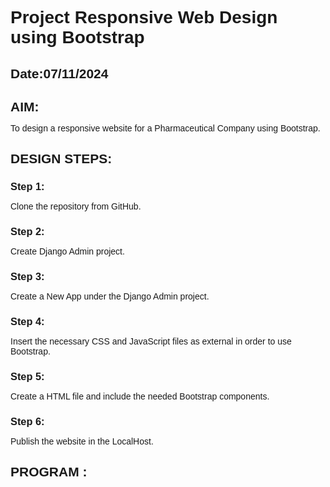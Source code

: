 # Project Responsive Web Design using Bootstrap
## Date:07/11/2024

## AIM:
To design a responsive website for a Pharmaceutical Company using Bootstrap.


## DESIGN STEPS:

### Step 1:
Clone the repository from GitHub.

### Step 2:
Create Django Admin project.

### Step 3:
Create a New App under the Django Admin project.

### Step 4:
Insert the necessary CSS and JavaScript files as external in order to use Bootstrap.

### Step 5:
Create a HTML file and include the needed Bootstrap components.

### Step 6:
Publish the website in the LocalHost.

## PROGRAM :
<html>
    <head>
        <meta name="viewport" content="width=device-width, initial-scale=1.0">
        <title> Software Development Company </title>
        <style type="text/css">
            * {
                margin: 0;
                padding: 0;
                font-family: Arial, Helvetica, sans-serif;
            }
            .banner {
                width: 100%;
                height: 100vh;
                background-image: linear-gradient(rgba(0,0,0,0.75),rgba(0,0,0,0.75)),url(wallpaper\ for\ intel\ 1\ copy.jpg);
                background-size: cover;
                background-position: center;
            }
            .navbar {
                width: 90%;
                margin: auto;
                padding: 35px 0;
                display: flex;
                align-items: center;
                justify-content: space-between;
            }
            .logo {
                color: #6fa1f8;
                font-size: 35px;
                font-weight: 700;
                margin-left: -50px;
                letter-spacing: 3px;
            }
            img{
                height:70px;
                margin-top:-3px;
                margin-left:5px;
                margin-right:5px;
            }
            span {
                color: white;
            }
            
            form {
                width: 300px;
                height: 40px;
                display: flex;
                background: rgba(255, 255, 255, 0.2);
                padding: 1px 1px;
                font-size: 15px;
                border-radius: 10px;
                backdrop-filter: blur(4px) saturate(180%);
            }
            form input {
                background: transparent;
                flex: 1;
                border: 0;
                outline: none;
                padding: 12px 20px;
                font-size: 15px;
                color: white;
            } 
            ::placeholder {
                color: white;
            }
            form button {
                border: 0;
                outline: none;
                padding: 5px 20px;
                color: white;
                border-radius: 10px;
                background: #6fa1f8;
                cursor: pointer;
            }
            .navbar li {
                list-style: none;
                display: inline-block;
                margin: 0 20px;
                position: relative;
            }
            .navbar li a {
                text-decoration: none;
                color: white;
                text-transform: uppercase;
            }
            .navbar li:hover {
                border: 1px;
                padding: 10px;
                color: white;
                background-color: #6fa1f8;
                transition: 0.5s; 
                cursor: pointer;
                border-radius: 30px;
            }
            .container {
                background: transparent;
                top: 100%;
                padding: 120px 5%;
                padding-bottom: 100px;
            }
            .container .box-container {
                display: grid;
                grid-template-columns: repeat(auto-fit, minmax(170px, 1fr));
                gap: 40px;
            }
            .container .box-container .box {
                color: white;
                box-shadow: 0 5px 10px rgba(0,0,0,.2);
                border-radius: 20px;
                background: transparent;
                border: 1px solid white;
                padding: 30px 20px;
            }
            .container .box-container .box img {
                height: 70px;
                border-radius: 20px;
            }
            .container .box-container .box h3 {
                color:#6fa1f8;
                font-size: large;
                padding: 10px 0;
            }
            .container .box-container .box p {
                color: white;
                font-size: small;
                line-height: 2;
            }
            footer {
                background-color: #6fa1f8;
                margin-top: auto;
            }
        </style>
    </head>
<body>
    <div class="banner">
        <br>
        <div class="navbar">
            <h1 class="logo">TECHTONIC INOVATION</span></h1>
            <ul>
                <li><a href="http://127.0.0.1:8000/static/home.html"> Home </a></li>
                <li><a href="http://127.0.0.1:8000/static/product.html"> Products </a></li>
                <li><a href="http://127.0.0.1:8000/static/people.html"> People </a></li>
                <li><a href="http://127.0.0.1:8000/static/contact.html"> Contact </a></li>
            </ul>
            <form action="" method="get">
                <input type="text" placeholder="Enter to Search">
                <button type="submit"> Search </button>
            </form>
        </div>
        
        <div class="container">
            <div class="box-container">
                <div class="box">
                                        <h3>INTEL<SUP>&reg;</SUP>AI BOOST</h3>
                    <p>Ultra processors include built-in Al acceleration to boost productivity while maintaining privacy and flexibility.</p>
                </div>
                <div class="box">
                  
                    <h3>HIGH BANDWIDTH MEMORY</h3>
                    <p>64 gigabytes of ultra-high- bandwidth in-package memory and over 1GB of HBM capacity per core.</p>
                </div>
                <div class="box">
                   
                    <h3>IMMERSIVE GRAPHICS</h3>
                    <p>Supercharge your gaming and content creation experience with built-in intel <sup>&reg;</sup> Arc <sup>&trade;</sup> GPUs for ISV certifications.</p>
                </div>
                <div class="box">
                    
                    <h3>LONGER BATTERY LIFE</h3>
                    <p>An optimal balance of power and performance means you'll be able to stay productive longer while unplugged.</p>
                </div>
                <div class="box">
                   
                    <h3>CONNECTIVITY</h3>
                    <p>Cellular modem, Ethernet, Controllers, Silicon Photonics, fabric, WiFi, and Bluetooth connectivity for intel <sup>&reg;</sup> 5g Modem.</p>
                </div>
            </div>
        </div>
    </div>
    <footer>
        <center>DESIGNED   AND   DEVELOPED  BY  SAI SANJAY R(212223040178) @   2024 </center>
    </footer>
</body>
</html>

## OUTPUT:

![Screenshot 2024-05-08 084936](https://github.com/Sachin-0305/Pharma/assets/149985717/4fa20cf9-894b-4dc9-998b-a8e3653f395a)

## RESULT:
The Project for responsive web design using Bootstrap is completed successfully.
